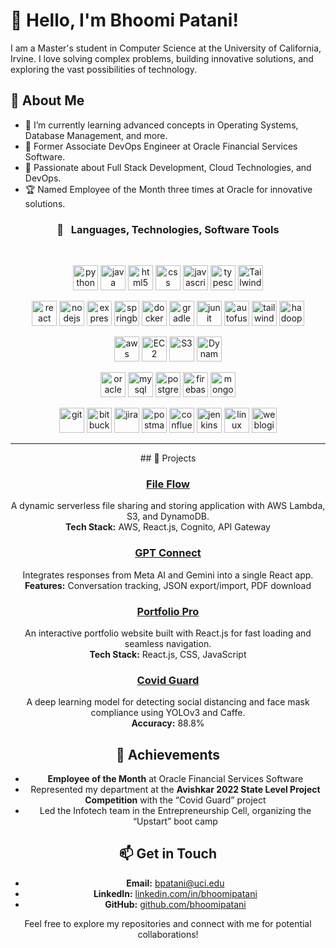 # 👋 Hello, I'm Bhoomi Patani!

I am a Master's student in Computer Science at the University of California, Irvine. I love solving complex problems, building innovative solutions, and exploring the vast possibilities of technology.

## 🚀 About Me

- 🌱 I’m currently learning advanced concepts in Operating Systems, Database Management, and more.
- 💼 Former Associate DevOps Engineer at Oracle Financial Services Software.
- 🔭 Passionate about Full Stack Development, Cloud Technologies, and DevOps.
- 🏆 Named Employee of the Month three times at Oracle for innovative solutions.


<center>

### 🧰 &nbsp; Languages, Technologies, Software Tools

</center>
&nbsp;
<p align="center">
  <img src="https://www.vectorlogo.zone/logos/python/python-icon.svg" alt="python" height="40" title="Python" />
  <img src="https://www.vectorlogo.zone/logos/java/java-icon.svg" alt="java" height="40" title="Java" />
  <img src="https://www.vectorlogo.zone/logos/w3_html5/w3_html5-icon.svg" alt="html5" height="40" title="HTML5" />
  <img src="https://www.vectorlogo.zone/logos/w3_css/w3_css-icon.svg" alt="css" height="40" title="CSS3" />
  <img src="https://upload.vectorlogo.zone/logos/javascript/images/806c2e30-cf85-4b36-81bb-037049603c34.svg" alt="javascript" height="40" title="JavaScript" />
  <img src="https://www.vectorlogo.zone/logos/typescriptlang/typescriptlang-icon.svg" alt="typescript" height="40" title="TypeScript" />
  <img src="https://img.shields.io/badge/Tailwind_CSS-06B6D4?style=flat&logo=tailwindcss&logoColor=white" alt="Tailwind CSS" height="40" title="Tailwind CSS" />
</p>

<p align="center">
  <img src="https://www.vectorlogo.zone/logos/reactjs/reactjs-icon.svg" alt="react" height="40" title="React" />
  <img src="https://www.vectorlogo.zone/logos/nodejs/nodejs-icon.svg" alt="nodejs" height="40" title="Node.js" />
  <img src="https://www.vectorlogo.zone/logos/expressjs/expressjs-icon.svg" style="background:#ffffff;border-radius:3px;" alt="expressjs" height="40" title="Express.js" />
  <img src="https://www.vectorlogo.zone/logos/springio/springio-icon.svg" alt="springboot" height="40" title="Spring Boot" />
  <img src="https://www.vectorlogo.zone/logos/docker/docker-icon.svg" alt="docker" height="40" title="Docker" />
  <img src="https://www.vectorlogo.zone/logos/gradle/gradle-icon.svg" alt="gradle" height="40" title="Gradle" />
  <img src="https://www.vectorlogo.zone/logos/junit5/junit5-icon.svg" alt="junit" height="40" title="JUnit" />
  <img src="https://www.vectorlogo.zone/logos/autofusion/autofusion-icon.svg" alt="autofusion" height="40" title="Autofusion" />
  <img src="https://www.vectorlogo.zone/logos/tailwindcss/tailwindcss-icon.svg" alt="tailwind" height="40" title="Tailwind CSS" />
  <img src="https://www.vectorlogo.zone/logos/apache_hadoop/apache_hadoop-icon.svg" alt="hadoop" height="40" title="Hadoop" />
</p>

<p align="center">
  <img src="https://www.vectorlogo.zone/logos/amazon_aws/amazon_aws-icon.svg" alt="aws" height="40" title="AWS" />
  <img src="https://img.shields.io/badge/EC2-FF9900?style=flat&logo=amazon-aws&logoColor=white" alt="EC2" height="40" title="EC2" />
  <img src="https://img.shields.io/badge/S3-569A31?style=flat&logo=amazon-s3&logoColor=white" alt="S3" height="40" title="S3" />
  <img src="https://img.shields.io/badge/DynamoDB-4053D6?style=flat&logo=amazon-dynamodb&logoColor=white" alt="DynamoDB" height="40" title="DynamoDB" />
</p>

<p align="center">
  <img src="https://www.vectorlogo.zone/logos/oracle/oracle-icon.svg" alt="oracle" height="40" title="Oracle SQL" />
  <img src="https://www.vectorlogo.zone/logos/mysql/mysql-icon.svg" alt="mysql" height="40" title="MySQL" />
  <img src="https://www.vectorlogo.zone/logos/postgresql/postgresql-icon.svg" alt="postgresql" height="40" title="PostgreSQL" />
  <img src="https://www.vectorlogo.zone/logos/firebase/firebase-icon.svg" alt="firebase" height="40" title="Firebase" />
  <img src="https://www.vectorlogo.zone/logos/mongodb/mongodb-icon.svg" alt="mongodb" height="40" title="MongoDB" />
</p>

<p align="center">
  <img src="https://www.vectorlogo.zone/logos/git-scm/git-scm-icon.svg" alt="git" height="40" title="Git" />
  <img src="https://www.vectorlogo.zone/logos/bitbucket/bitbucket-icon.svg" alt="bitbucket" height="40" title="Bitbucket" />
  <img src="https://www.vectorlogo.zone/logos/atlassian_jira/atlassian_jira-icon.svg" alt="jira" height="40" title="Jira" />
  <img src="https://www.vectorlogo.zone/logos/getpostman/getpostman-icon.svg" alt="postman" height="40" title="Postman" />
  <img src="https://www.vectorlogo.zone/logos/atlassian_confluence/atlassian_confluence-icon.svg" alt="confluence" height="40" title="Confluence" />
  <img src="https://www.vectorlogo.zone/logos/jenkins/jenkins-icon.svg" alt="jenkins" height="40" title="Jenkins" />
  <img src="https://www.vectorlogo.zone/logos/linux/linux-icon.svg" alt="linux" height="40" title="Linux" />
  <img src="https://www.vectorlogo.zone/logos/oracle_weblogic/oracle_weblogic-icon.svg" alt="weblogic" height="40" title="Weblogic" />
</p>
  
---

<center>
## 🌟 Projects

### [File Flow](https://github.com/bhoomipatani/File-Flow)
A dynamic serverless file sharing and storing application with AWS Lambda, S3, and DynamoDB.  
**Tech Stack:** AWS, React.js, Cognito, API Gateway

### [GPT Connect](https://github.com/bhoomipatani/GPT-Connect)
Integrates responses from Meta AI and Gemini into a single React app.  
**Features:** Conversation tracking, JSON export/import, PDF download

### [Portfolio Pro](https://github.com/bhoomipatani/Portfolio-Pro)
An interactive portfolio website built with React.js for fast loading and seamless navigation.  
**Tech Stack:** React.js, CSS, JavaScript

### [Covid Guard](https://github.com/bhoomipatani/Covid-Guard)
A deep learning model for detecting social distancing and face mask compliance using YOLOv3 and Caffe.  
**Accuracy:** 88.8%

## 🏅 Achievements

- **Employee of the Month** at Oracle Financial Services Software
- Represented my department at the **Avishkar 2022 State Level Project Competition** with the “Covid Guard” project
- Led the Infotech team in the Entrepreneurship Cell, organizing the “Upstart” boot camp

## 📫 Get in Touch

- **Email:** [bpatani@uci.edu](mailto:bpatani@uci.edu)
- **LinkedIn:** [linkedin.com/in/bhoomipatani](https://linkedin.com/in/bhoomipatani)
- **GitHub:** [github.com/bhoomipatani](https://github.com/bhoomipatani)

Feel free to explore my repositories and connect with me for potential collaborations!
